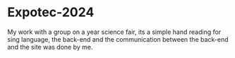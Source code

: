 # Expotec-2024
My work with a group on a year science fair, its a simple hand reading for sing language, the back-end and the communication between the back-end and the site was done by me.
